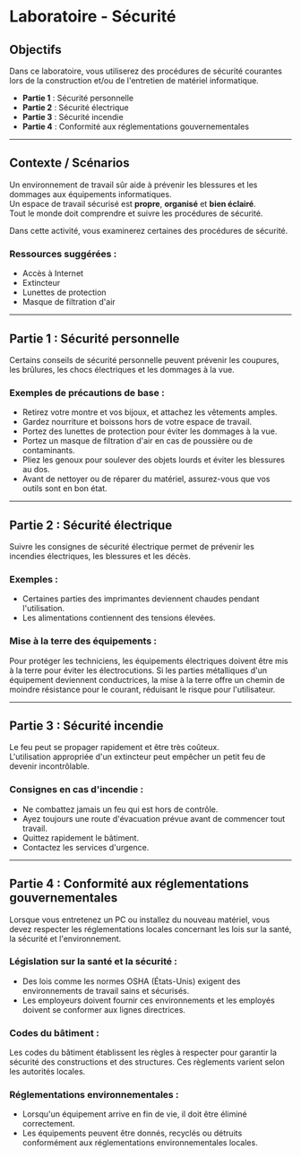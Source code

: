 

# Laboratoire - Sécurité

## Objectifs
Dans ce laboratoire, vous utiliserez des procédures de sécurité courantes lors de la construction et/ou de l'entretien de matériel informatique.

- **Partie 1** : Sécurité personnelle  
- **Partie 2** : Sécurité électrique  
- **Partie 3** : Sécurité incendie  
- **Partie 4** : Conformité aux réglementations gouvernementales  

---

## Contexte / Scénarios
Un environnement de travail sûr aide à prévenir les blessures et les dommages aux équipements informatiques.  
Un espace de travail sécurisé est **propre**, **organisé** et **bien éclairé**.  
Tout le monde doit comprendre et suivre les procédures de sécurité.  

Dans cette activité, vous examinerez certaines des procédures de sécurité.  

### Ressources suggérées :
- Accès à Internet  
- Extincteur  
- Lunettes de protection  
- Masque de filtration d'air  

---

## Partie 1 : Sécurité personnelle

Certains conseils de sécurité personnelle peuvent prévenir les coupures, les brûlures, les chocs électriques et les dommages à la vue.  

### **Exemples de précautions de base** :

- Retirez votre montre et vos bijoux, et attachez les vêtements amples.  
- Gardez nourriture et boissons hors de votre espace de travail.  
- Portez des lunettes de protection pour éviter les dommages à la vue.  
- Portez un masque de filtration d'air en cas de poussière ou de contaminants.  
- Pliez les genoux pour soulever des objets lourds et éviter les blessures au dos.  
- Avant de nettoyer ou de réparer du matériel, assurez-vous que vos outils sont en bon état.  

---

## Partie 2 : Sécurité électrique
Suivre les consignes de sécurité électrique permet de prévenir les incendies électriques, les blessures et les décès.  

### **Exemples** :

- Certaines parties des imprimantes deviennent chaudes pendant l'utilisation.  
- Les alimentations contiennent des tensions élevées.  

### **Mise à la terre des équipements** :

Pour protéger les techniciens, les équipements électriques doivent être mis à la terre pour éviter les électrocutions. Si les parties métalliques d'un équipement deviennent conductrices, la mise à la terre offre un chemin de moindre résistance pour le courant, réduisant le risque pour l'utilisateur.  

---

## Partie 3 : Sécurité incendie
Le feu peut se propager rapidement et être très coûteux.  
L'utilisation appropriée d'un extincteur peut empêcher un petit feu de devenir incontrôlable.  

### **Consignes en cas d'incendie** :
- Ne combattez jamais un feu qui est hors de contrôle.  
- Ayez toujours une route d'évacuation prévue avant de commencer tout travail.  
- Quittez rapidement le bâtiment.  
- Contactez les services d'urgence.  

---

## Partie 4 : Conformité aux réglementations gouvernementales
Lorsque vous entretenez un PC ou installez du nouveau matériel, vous devez respecter les réglementations locales concernant les lois sur la santé, la sécurité et l'environnement.  

### **Législation sur la santé et la sécurité** :
- Des lois comme les normes OSHA (États-Unis) exigent des environnements de travail sains et sécurisés.  
- Les employeurs doivent fournir ces environnements et les employés doivent se conformer aux lignes directrices.  

### **Codes du bâtiment** :

Les codes du bâtiment établissent les règles à respecter pour garantir la sécurité des constructions et des structures. Ces règlements varient selon les autorités locales.  

### **Réglementations environnementales** :

- Lorsqu'un équipement arrive en fin de vie, il doit être éliminé correctement.  
- Les équipements peuvent être donnés, recyclés ou détruits conformément aux réglementations environnementales locales.  
